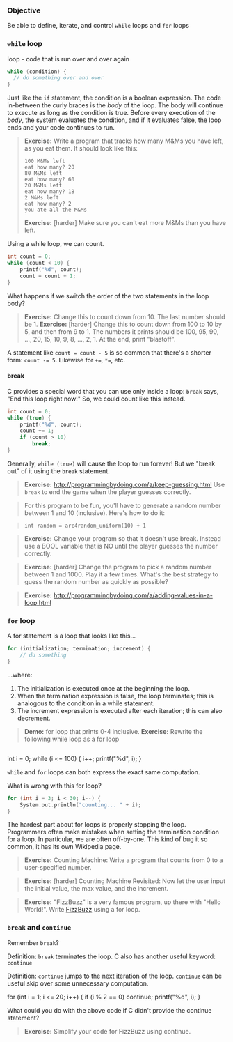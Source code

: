 ### Objective

Be able to define, iterate, and control `while` loops and `for` loops

### `while` loop

loop - code that is run over and over again

``` c
while (condition) {
  // do something over and over
}
```

Just like the `if` statement, the condition is a boolean expression. The code in-between the curly braces is the *body* of the loop. 
The body will continue to execute as long as the condition is true. Before every execution of the *body*, the system evaluates
the condition, and if it evaluates false, the loop ends and your code continues to run.

> **Exercise:** Write a program that tracks how many M&Ms you have left, as you eat them.  It should look like this:
> 
> ```
> 100 M&Ms left
> eat how many? 20
> 80 M&Ms left
> eat how many? 60
> 20 M&Ms left
> eat how many? 18
> 2 M&Ms left
> eat how many? 2
> you ate all the M&Ms
> ```
> **Exercise:** [harder] Make sure you can't eat more M&Ms than you have left.

Using a while loop, we can count.

``` c
int count = 0;
while (count < 10) {
    printf("%d", count);
    count = count + 1;
}
```

What happens if we switch the order of the two statements in the loop body?

> **Exercise:** Change this to count down from 10. The last number should be 1.
> **Exercise:** [harder] Change this to count down from 100 to 10 by 5, and then from 9 to 1. The numbers it prints should be 100, 95, 90, ..., 20, 15, 10, 9, 8, ..., 2, 1. At the end, print "blastoff".

A statement like `count = count - 5` is so common that there's a shorter form: `count -= 5`. Likewise for `+=`, `*=`, etc.

#### break

C provides a special word that you can use only inside a loop: `break` says, "End this loop right now!" So, we could count like this instead.

``` c
int count = 0;
while (true) {
    printf("%d", count);
    count += 1;
    if (count > 10)
        break;
}
```

Generally, `while (true)` will cause the loop to run forever! But we "break out" of it using the `break` statement.

> **Exercise:** http://programmingbydoing.com/a/keep-guessing.html
> Use `break` to end the game when the player guesses correctly.

> For this program to be fun, you'll have to generate a random number between 1 and 10 (inclusive). Here's how to do it:

> `int random = arc4random_uniform(10) + 1`

> **Exercise:** Change your program so that it doesn't use break. Instead use a BOOL variable that is NO until the player guesses the number correctly.

> **Exercise:** [harder] Change the program to pick a random number between 1 and 1000. Play it a few times. What's the best strategy to guess the random number as quickly as possible?

> **Exercise:** http://programmingbydoing.com/a/adding-values-in-a-loop.html

### `for` loop

A for statement is a loop that looks like this...

``` c
for (initialization; termination; increment) {
    // do something
}
```

...where:

1. The initialization is executed once at the beginning the loop.
2. When the termination expression is false, the loop terminates; this is analogous to the condition in a while statement.
3. The increment expression is executed after each iteration; this can also decrement.

> **Demo:** for loop that prints 0-4 inclusive.
> **Exercise:** Rewrite the following while loop as a for loop

> ``` c
int i = 0;
while (i <= 100) {
    i++;
    printf("%d", i);
}
>

`while` and `for` loops can both express the exact same computation.

What is wrong with this for loop?

``` c
for (int i = 3; i < 30; i--) {
    System.out.println("counting... " + i);
}
```

The hardest part about for loops is properly stopping the loop. Programmers often make mistakes when setting the termination condition for a loop. In particular, we are often off-by-one. This kind of bug it so common, it has its own Wikipedia page.


> **Exercise:** Counting Machine: Write a program that counts from 0 to a user-specified number.

> **Exercise:** [harder] Counting Machine Revisited: Now let the user input the initial value, the max value, and the increment.

> **Exercise:** "FizzBuzz" is a very famous program, up there with "Hello World!". Write [FizzBuzz](http://programmingbydoing.com/a/fizzbuzz.html) using a for loop.

### `break` and `continue`
Remember `break`?

Definition: `break` terminates the loop.
C also has another useful keyword: `continue`

Definition: `continue` jumps to the next iteration of the loop.
`continue` can be useful skip over some unnecessary computation.

for (int i = 1; i <= 20; i++) {
    if (i % 2 == 0) continue;
    printf("%d", i);
}

What could you do with the above code if C didn't provide the continue statement?

> **Exercise:** Simplify your code for FizzBuzz using continue.

